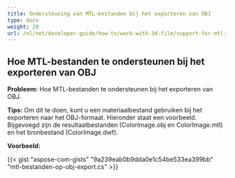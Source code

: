```yaml
---
title: Ondersteuning van MTL-bestanden bij het exporteren van OBJ
type: docs
weight: 20
url: /nl/net/developer-guide/how-to/work-with-3d-file/support-for-mtl-files-on-obj-export/
---
```



## **Hoe MTL-bestanden te ondersteunen bij het exporteren van OBJ**

**Probleem:** Hoe MTL-bestanden te ondersteunen bij het exporteren van OBJ.

**Tips:** Om dit te doen, kunt u een materiaalbestand gebruiken bij het exporteren naar het OBJ-formaat. Hieronder staat een voorbeeld. Bijgevoegd zijn de resultaatbestanden (ColorImage.obj en ColorImage.mtl) en het bronbestand (ColorImage.dwf).

**Voorbeeld:**

{{< gist "aspose-com-gists" "9a239eab0b9dda0e1c54be533ea399bb" "mtl-bestanden-op-obj-export.cs" >}}
